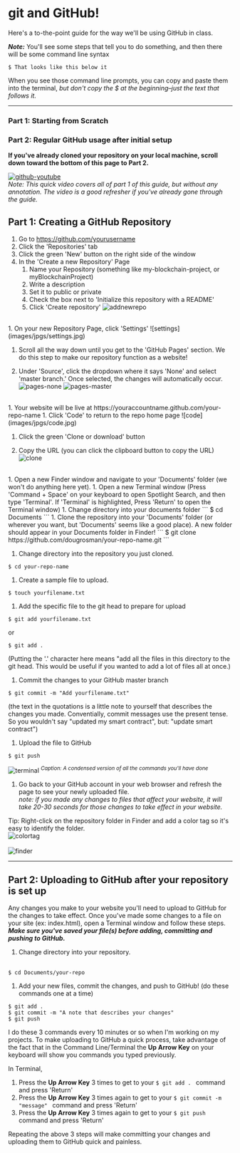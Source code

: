# git and GitHub!

Here's a to-the-point guide for the way we'll be using GitHub in class.

**_Note:_** You'll see some steps that tell you to do something, and then there will be some command line syntax
```
$ That looks like this below it
```
When you see those command line prompts, you can copy and paste them into the terminal, _but don't copy the $ at the beginning–just the text that follows it._
___
### Part 1: Starting from Scratch
### Part 2: Regular GitHub usage after initial setup
__If you've already cloned your repository on your local machine, scroll down toward the bottom of this page to Part 2.__

<a href="https://youtu.be/on7FnkFRr8U" target="blank">![github-youtube](images/jpgs/github.jpg)</a><br>
_Note: This quick video covers all of part 1 of this guide, but without any annotation. The video is a good refresher if you've already gone through the guide._

## Part 1: Creating a GitHub Repository

1. Go to https://github.com/yourusername
1. Click the 'Repositories' tab
1. Click the green 'New' button on the right side of the window
1. In the 'Create a new Repository' Page
    1. Name your Repository (something like my-blockchain-project, or myBlockchainProject)
    1. Write a description
    1. Set it to public or private
    1. Check the box next to 'Initialize this repository with a README'
    1. Click 'Create repository'
![addnewrepo](images/jpgs/addnewrepo.jpg)
<br>
1. On your new Repository Page, click 'Settings'
![settings](images/jpgs/settings.jpg)

1. Scroll all the way down until you get to the 'GitHub Pages' section. We do this step to make our repository function as a website!

1. Under 'Source', click the dropdown where it says 'None' and select 'master branch.' Once selected, the changes will automatically occur.
![pages-none](images/jpgs/pages-none.jpg)
![pages-master](images/jpgs/pages-master.jpg)
<br>
1. Your website will be live at https://youraccountname.github.com/your-repo-name
1. Click 'Code' to return to the repo home page
![code](images/jpgs/code.jpg)

1. Click the green 'Clone or download' button

1. Copy the URL (you can click the clipboard button to copy the URL)
![clone](images/jpgs/clone.jpg)
<br>
1. Open a new Finder window and navigate to your 'Documents' folder (we won't do anything here yet).
1. Open a new Terminal window (Press 'Command + Space' on your keyboard to open Spotlight Search, and then type 'Terminal'. If 'Terminal' is highlighted, Press 'Return' to open the Terminal window)
1. Change directory into your documents folder
```
$ cd Documents
```
1. Clone the repository into your 'Documents' folder (or wherever you want, but 'Documents' seems like a good place). A new folder should appear in your Documents folder in Finder!
```
$ git clone https://github.com/dougrosman/your-repo-name.git
```

1. Change directory into the repository you just cloned.
```
$ cd your-repo-name
```

1. Create a sample file to upload.
```
$ touch yourfilename.txt
```

1. Add the specific file to the git head to prepare for upload
```
$ git add yourfilename.txt
```
or
```
$ git add .
```
(Putting the '.' character here means "add all the files in this directory to the git head. This would be useful if you wanted to add a lot of files all at once.)
1. Commit the changes to your GitHub master branch
```
$ git commit -m "Add yourfilename.txt"
```
(the text in the quotations is a little note to yourself that describes the changes you made. Conventially, commit messages use the present tense. So you wouldn't say "updated my smart contract", but: "update smart contract")
1. Upload the file to GitHub
```
$ git push
```
![terminal](images/jpgs/terminal-fixed.jpg)
_<sup>Caption: A condensed version of all the commands you'll have done</sup>_
1. Go back to your GitHub account in your web browser and refresh the page to see your newly uploaded file.<br>
    _note: if you made any changes to files that affect your website, it will take 20-30 seconds for those changes to take effect in your website._

Tip: Right-click on the repository folder in Finder and add a color tag so it's easy to identify the folder.<br>
    ![colortag](images/jpgs/colortag-sm.jpg)<br><br>
    ![finder](images/jpgs/finder.jpg)
    
    
___


## Part 2: Uploading to GitHub after your repository is set up
Any changes you make to your website you'll need to upload to GitHub for the changes to take effect. Once you've made some changes to a file on your site (ex: index.html), open a Terminal window and follow these steps. __*Make sure you've saved your file(s) before adding, committing and pushing to GitHub.*__

1. Change directory into your repository.<br><br>
```
$ cd Documents/your-repo
```
1. Add your new files, commit the changes, and push to GitHub! (do these commands one at a time)
```
$ git add .
$ git commit -m "A note that describes your changes"
$ git push
```
I do these 3 commands every 10 minutes or so when I'm working on my projects. To make uploading to GitHub a quick process, take advantage of the fact that in the Command Line/Terminal the __Up Arrow Key__ on your keyboard will show you commands you typed previously.

In Terminal,
1. Press the __Up Arrow Key__ 3 times to get to your ```$ git add . ``` command and press 'Return'
1. Press the __Up Arrow Key__ 3 times again to get to your ```$ git commit -m "message" ``` command and press 'Return'
1. Press the __Up Arrow Key__ 3 times again to get to your ```$ git push ``` command and press 'Return'

Repeating the above 3 steps will make committing your changes and uploading them to GitHub quick and painless.
